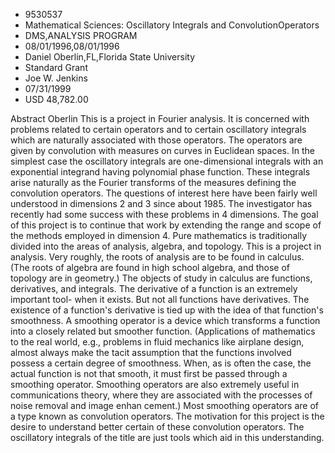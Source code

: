 
* 9530537
* Mathematical Sciences: Oscillatory Integrals and ConvolutionOperators
* DMS,ANALYSIS PROGRAM
* 08/01/1996,08/01/1996
* Daniel Oberlin,FL,Florida State University
* Standard Grant
* Joe W. Jenkins
* 07/31/1999
* USD 48,782.00

Abstract Oberlin This is a project in Fourier analysis. It is concerned with
problems related to certain operators and to certain oscillatory integrals which
are naturally associated with those operators. The operators are given by
convolution with measures on curves in Euclidean spaces. In the simplest case
the oscillatory integrals are one-dimensional integrals with an exponential
integrand having polynomial phase function. These integrals arise naturally as
the Fourier transforms of the measures defining the convolution operators. The
questions of interest here have been fairly well understood in dimensions 2 and
3 since about 1985. The investigator has recently had some success with these
problems in 4 dimensions. The goal of this project is to continue that work by
extending the range and scope of the methods employed in dimension 4. Pure
mathematics is traditionally divided into the areas of analysis, algebra, and
topology. This is a project in analysis. Very roughly, the roots of analysis are
to be found in calculus. (The roots of algebra are found in high school algebra,
and those of topology are in geometry.) The objects of study in calculus are
functions, derivatives, and integrals. The derivative of a function is an
extremely important tool- when it exists. But not all functions have
derivatives. The existence of a function's derivative is tied up with the idea
of that function's smoothness. A smoothing operator is a device which transforms
a function into a closely related but smoother function. (Applications of
mathematics to the real world, e.g., problems in fluid mechanics like airplane
design, almost always make the tacit assumption that the functions involved
possess a certain degree of smoothness. When, as is often the case, the actual
function is not that smooth, it must first be passed through a smoothing
operator. Smoothing operators are also extremely useful in communications
theory, where they are associated with the processes of noise removal and image
enhan cement.) Most smoothing operators are of a type known as convolution
operators. The motivation for this project is the desire to understand better
certain of these convolution operators. The oscillatory integrals of the title
are just tools which aid in this understanding.
